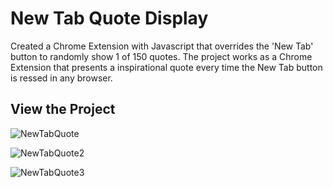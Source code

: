 # New Tab Quote Display

Created a Chrome Extension with Javascript that overrides the 'New Tab' button to randomly show 1 of 150 quotes. The project works as a Chrome Extension that presents a inspirational quote every time the New Tab button is ressed in any browser. 

## View the Project

![NewTabQuote](https://user-images.githubusercontent.com/73323113/128649342-4f32ce5c-5b28-4656-a329-c769592372af.png)

![NewTabQuote2](https://user-images.githubusercontent.com/73323113/128649355-d5f8b04a-e4ed-46e4-8862-906e386c395d.png)

![NewTabQuote3](https://user-images.githubusercontent.com/73323113/128649364-62fdf851-4157-4db0-b3e1-2c95402131dc.png)

